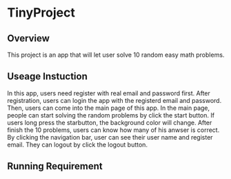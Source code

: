 # TinyProject
## Overview
This project is an app that will let user solve 10 random easy math problems.
## Useage Instuction
In this app, users need register with real email and password first.
After registration, users can login the app with the registerd email and password.
Then, users can come into the main page of this app. In the main page, people can start solving the random problems by click the start button. If users long press the starbutton, the background color will change. After finish the 10 problems, users can know how many of his anwser is correct. By clicking the navigation bar, user can see their user name and register email. They can logout by click the logout button.
## Running Requirement



